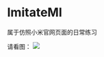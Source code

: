 # ImitateMI
属于仿照小米官网页面的日常练习

请看图：
![](https://github.com/CAN1177/ImitateMI/blob/master/_C__Users_Administrator_Desktop_again_%25E5%25B0%258F%25E7%25B1%25B3%25E5%25AE%2598%25E7%25BD%2591%25E9%25A1%25B9%25E7%259B%25AE_%25E4%25BB%25BF%25E5%25B0%258F%25E7%25B1%25B3%25E5%25AE%2598%25E7%25BD%2591_index.html(iPad%20Pro).png)
